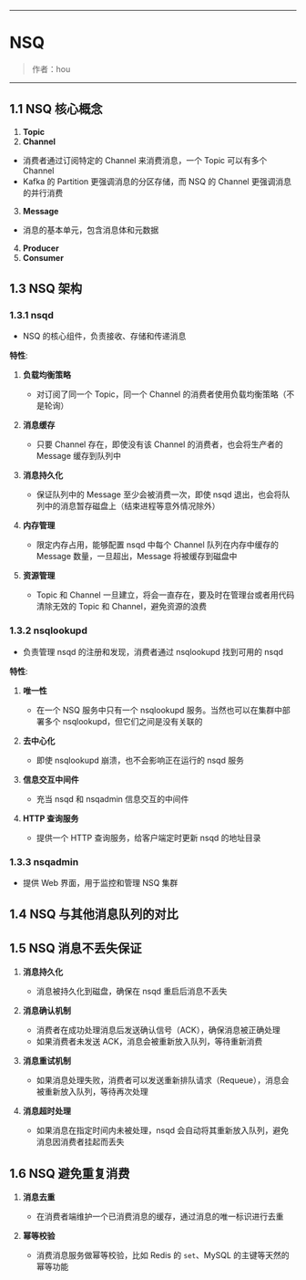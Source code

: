 ------

# NSQ

> 作者：hou
------
## 1.1 NSQ 核心概念

1. **Topic**  
2. **Channel**  
- 消费者通过订阅特定的 Channel 来消费消息，一个 Topic 可以有多个 Channel  
- Kafka 的 Partition 更强调消息的分区存储，而 NSQ 的 Channel 更强调消息的并行消费
3. **Message**  
- 消息的基本单元，包含消息体和元数据  

4. **Producer**  
5. **Consumer**   

## 1.3 NSQ 架构

### 1.3.1 nsqd
- NSQ 的核心组件，负责接收、存储和传递消息  

**特性**:
1. **负载均衡策略**  
   - 对订阅了同一个 Topic，同一个 Channel 的消费者使用负载均衡策略（不是轮询）  

2. **消息缓存**  
   - 只要 Channel 存在，即使没有该 Channel 的消费者，也会将生产者的 Message 缓存到队列中  

3. **消息持久化**  
   - 保证队列中的 Message 至少会被消费一次，即使 nsqd 退出，也会将队列中的消息暂存磁盘上（结束进程等意外情况除外）  

4. **内存管理**  
   - 限定内存占用，能够配置 nsqd 中每个 Channel 队列在内存中缓存的 Message 数量，一旦超出，Message 将被缓存到磁盘中  

5. **资源管理**  
   - Topic 和 Channel 一旦建立，将会一直存在，要及时在管理台或者用代码清除无效的 Topic 和 Channel，避免资源的浪费  

### 1.3.2 nsqlookupd
- 负责管理 nsqd 的注册和发现，消费者通过 nsqlookupd 找到可用的 nsqd  

**特性**:
1. **唯一性**  
   - 在一个 NSQ 服务中只有一个 nsqlookupd 服务。当然也可以在集群中部署多个 nsqlookupd，但它们之间是没有关联的  

2. **去中心化**  
   - 即使 nsqlookupd 崩溃，也不会影响正在运行的 nsqd 服务  

3. **信息交互中间件**  
   - 充当 nsqd 和 nsqadmin 信息交互的中间件  

4. **HTTP 查询服务**  
   - 提供一个 HTTP 查询服务，给客户端定时更新 nsqd 的地址目录  

### 1.3.3 nsqadmin
- 提供 Web 界面，用于监控和管理 NSQ 集群  

## 1.4 NSQ 与其他消息队列的对比



## 1.5 NSQ 消息不丢失保证

1. **消息持久化**  
   - 消息被持久化到磁盘，确保在 nsqd 重启后消息不丢失  

2. **消息确认机制**  
   - 消费者在成功处理消息后发送确认信号（ACK），确保消息被正确处理  
   - 如果消费者未发送 ACK，消息会被重新放入队列，等待重新消费  

3. **消息重试机制**  
   - 如果消息处理失败，消费者可以发送重新排队请求（Requeue），消息会被重新放入队列，等待再次处理  

4. **消息超时处理**  
   - 如果消息在指定时间内未被处理，nsqd 会自动将其重新放入队列，避免消息因消费者挂起而丢失  

## 1.6 NSQ 避免重复消费

1. **消息去重**  
   - 在消费者端维护一个已消费消息的缓存，通过消息的唯一标识进行去重  

2. **幂等校验**  
   - 消费消息服务做幂等校验，比如 Redis 的 `set`、MySQL 的主键等天然的幂等功能  


